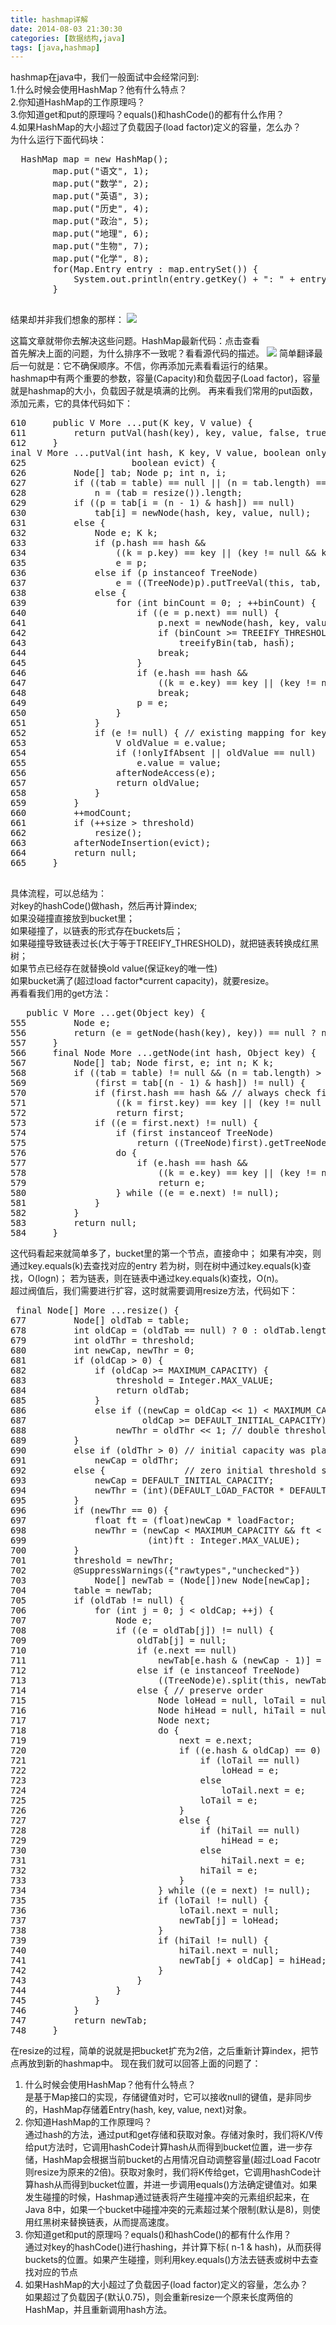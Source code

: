 ```yaml
---
title: hashmap详解
date: 2014-08-03 21:30:30
categories: [数据结构,java]
tags: [java,hashmap]
---
```

hashmap在java中，我们一般面试中会经常问到:</br>
1.什么时候会使用HashMap？他有什么特点？</br>
2.你知道HashMap的工作原理吗？</br>
3.你知道get和put的原理吗？equals()和hashCode()的都有什么作用？</br>
4.如果HashMap的大小超过了负载因子(load factor)定义的容量，怎么办？</br>
 为什么运行下面代码块：
 <pre>
  HashMap<String, Integer> map = new HashMap<String, Integer>();
        map.put("语文", 1);
        map.put("数学", 2);
        map.put("英语", 3);
        map.put("历史", 4);
        map.put("政治", 5);
        map.put("地理", 6);
        map.put("生物", 7);
        map.put("化学", 8);
        for(Map.Entry<String, Integer> entry : map.entrySet()) {
            System.out.println(entry.getKey() + ": " + entry.getValue());
        }
 </pre>
 结果却并非我们想象的那样：
 ![](http://ol76vrjwp.bkt.clouddn.com/aa.png)

这篇文章就带你去解决这些问题。HashMap最新代码：<a herf="http://grepcode.com/file/repository.grepcode.com/java/root/jdk/openjdk/8u40-b25/java/util/HashMap.java#HashMap">点击查看 </a> <br/>
首先解决上面的问题，为什么排序不一致呢？看看源代码的描述。
![](http://ol76vrjwp.bkt.clouddn.com/a1.png)
简单翻译最后一句就是：它不确保顺序。不信，你再添加元素看看运行的结果。</br>
hashmap中有两个重要的参数，容量(Capacity)和负载因子(Load factor)，容量就是hashmap的大小，负载因子就是填满的比例。
再来看我们常用的put函数，添加元素，它的具体代码如下：
<pre>
610     public V More ...put(K key, V value) {
611         return putVal(hash(key), key, value, false, true);
612     }
inal V More ...putVal(int hash, K key, V value, boolean onlyIfAbsent,
625                    boolean evict) {
626         Node<K,V>[] tab; Node<K,V> p; int n, i;
627         if ((tab = table) == null || (n = tab.length) == 0)
628             n = (tab = resize()).length;
629         if ((p = tab[i = (n - 1) & hash]) == null)
630             tab[i] = newNode(hash, key, value, null);
631         else {
632             Node<K,V> e; K k;
633             if (p.hash == hash &&
634                 ((k = p.key) == key || (key != null && key.equals(k))))
635                 e = p;
636             else if (p instanceof TreeNode)
637                 e = ((TreeNode<K,V>)p).putTreeVal(this, tab, hash, key, value);
638             else {
639                 for (int binCount = 0; ; ++binCount) {
640                     if ((e = p.next) == null) {
641                         p.next = newNode(hash, key, value, null);
642                         if (binCount >= TREEIFY_THRESHOLD - 1) // -1 for 1st
643                             treeifyBin(tab, hash);
644                         break;
645                     }
646                     if (e.hash == hash &&
647                         ((k = e.key) == key || (key != null && key.equals(k))))
648                         break;
649                     p = e;
650                 }
651             }
652             if (e != null) { // existing mapping for key
653                 V oldValue = e.value;
654                 if (!onlyIfAbsent || oldValue == null)
655                     e.value = value;
656                 afterNodeAccess(e);
657                 return oldValue;
658             }
659         }
660         ++modCount;
661         if (++size > threshold)
662             resize();
663         afterNodeInsertion(evict);
664         return null;
665     }

</pre>
具体流程，可以总结为：<br/>
对key的hashCode()做hash，然后再计算index;<br/>
如果没碰撞直接放到bucket里；<br/>
如果碰撞了，以链表的形式存在buckets后；<br/>
如果碰撞导致链表过长(大于等于TREEIFY_THRESHOLD)，就把链表转换成红黑树；<br/>
如果节点已经存在就替换old value(保证key的唯一性)<br/>
如果bucket满了(超过load factor*current capacity)，就要resize。<br/>
再看看我们用的get方法：
<pre>
   public V More ...get(Object key) {
555         Node<K,V> e;
556         return (e = getNode(hash(key), key)) == null ? null : e.value;
557     }
566     final Node<K,V> More ...getNode(int hash, Object key) {
567         Node<K,V>[] tab; Node<K,V> first, e; int n; K k;
568         if ((tab = table) != null && (n = tab.length) > 0 &&
569             (first = tab[(n - 1) & hash]) != null) {
570             if (first.hash == hash && // always check first node
571                 ((k = first.key) == key || (key != null && key.equals(k))))
572                 return first;
573             if ((e = first.next) != null) {
574                 if (first instanceof TreeNode)
575                     return ((TreeNode<K,V>)first).getTreeNode(hash, key);
576                 do {
577                     if (e.hash == hash &&
578                         ((k = e.key) == key || (key != null && key.equals(k))))
579                         return e;
580                 } while ((e = e.next) != null);
581             }
582         }
583         return null;
584     }
</pre>
这代码看起来就简单多了，bucket里的第一个节点，直接命中；
如果有冲突，则通过key.equals(k)去查找对应的entry
若为树，则在树中通过key.equals(k)查找，O(logn)；
若为链表，则在链表中通过key.equals(k)查找，O(n)。<br/>
超过阀值后，我们需要进行扩容，这时就需要调用resize方法，代码如下：
<pre>
 final Node<K,V>[] More ...resize() {
677         Node<K,V>[] oldTab = table;
678         int oldCap = (oldTab == null) ? 0 : oldTab.length;
679         int oldThr = threshold;
680         int newCap, newThr = 0;
681         if (oldCap > 0) {
682             if (oldCap >= MAXIMUM_CAPACITY) {
683                 threshold = Integer.MAX_VALUE;
684                 return oldTab;
685             }
686             else if ((newCap = oldCap << 1) < MAXIMUM_CAPACITY &&
687                      oldCap >= DEFAULT_INITIAL_CAPACITY)
688                 newThr = oldThr << 1; // double threshold
689         }
690         else if (oldThr > 0) // initial capacity was placed in threshold
691             newCap = oldThr;
692         else {               // zero initial threshold signifies using defaults
693             newCap = DEFAULT_INITIAL_CAPACITY;
694             newThr = (int)(DEFAULT_LOAD_FACTOR * DEFAULT_INITIAL_CAPACITY);
695         }
696         if (newThr == 0) {
697             float ft = (float)newCap * loadFactor;
698             newThr = (newCap < MAXIMUM_CAPACITY && ft < (float)MAXIMUM_CAPACITY ?
699                       (int)ft : Integer.MAX_VALUE);
700         }
701         threshold = newThr;
702         @SuppressWarnings({"rawtypes","unchecked"})
703             Node<K,V>[] newTab = (Node<K,V>[])new Node[newCap];
704         table = newTab;
705         if (oldTab != null) {
706             for (int j = 0; j < oldCap; ++j) {
707                 Node<K,V> e;
708                 if ((e = oldTab[j]) != null) {
709                     oldTab[j] = null;
710                     if (e.next == null)
711                         newTab[e.hash & (newCap - 1)] = e;
712                     else if (e instanceof TreeNode)
713                         ((TreeNode<K,V>)e).split(this, newTab, j, oldCap);
714                     else { // preserve order
715                         Node<K,V> loHead = null, loTail = null;
716                         Node<K,V> hiHead = null, hiTail = null;
717                         Node<K,V> next;
718                         do {
719                             next = e.next;
720                             if ((e.hash & oldCap) == 0) {
721                                 if (loTail == null)
722                                     loHead = e;
723                                 else
724                                     loTail.next = e;
725                                 loTail = e;
726                             }
727                             else {
728                                 if (hiTail == null)
729                                     hiHead = e;
730                                 else
731                                     hiTail.next = e;
732                                 hiTail = e;
733                             }
734                         } while ((e = next) != null);
735                         if (loTail != null) {
736                             loTail.next = null;
737                             newTab[j] = loHead;
738                         }
739                         if (hiTail != null) {
740                             hiTail.next = null;
741                             newTab[j + oldCap] = hiHead;
742                         }
743                     }
744                 }
745             }
746         }
747         return newTab;
748     }
</pre>
在resize的过程，简单的说就是把bucket扩充为2倍，之后重新计算index，把节点再放到新的hashmap中。
现在我们就可以回答上面的问题了：<br/>
1. 什么时候会使用HashMap？他有什么特点？<br/>
是基于Map接口的实现，存储键值对时，它可以接收null的键值，是非同步的，HashMap存储着Entry(hash, key, value, next)对象。<br/>
2. 你知道HashMap的工作原理吗？<br/>
通过hash的方法，通过put和get存储和获取对象。存储对象时，我们将K/V传给put方法时，它调用hashCode计算hash从而得到bucket位置，进一步存储，HashMap会根据当前bucket的占用情况自动调整容量(超过Load Facotr则resize为原来的2倍)。获取对象时，我们将K传给get，它调用hashCode计算hash从而得到bucket位置，并进一步调用equals()方法确定键值对。如果发生碰撞的时候，Hashmap通过链表将产生碰撞冲突的元素组织起来，在Java 8中，如果一个bucket中碰撞冲突的元素超过某个限制(默认是8)，则使用红黑树来替换链表，从而提高速度。<br/>
3. 你知道get和put的原理吗？equals()和hashCode()的都有什么作用？<br/>
通过对key的hashCode()进行hashing，并计算下标( n-1 & hash)，从而获得buckets的位置。如果产生碰撞，则利用key.equals()方法去链表或树中去查找对应的节点<br/>
4. 如果HashMap的大小超过了负载因子(load factor)定义的容量，怎么办？<br/>
如果超过了负载因子(默认0.75)，则会重新resize一个原来长度两倍的HashMap，并且重新调用hash方法。


   
    

